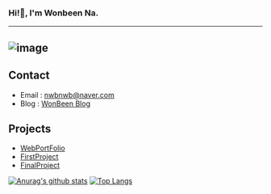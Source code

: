 ### Hi!👋, I'm Wonbeen Na. 
---
![image](https://user-images.githubusercontent.com/74464061/127785057-7a354663-6517-413a-a214-c244bf890626.png)
---
## Contact
- Email : nwbnwb@naver.com
- Blog : [WonBeen Blog](https://wonbeenna.github.io/)
## Projects
- [WebPortFolio](https://been-portfolio.com)
- [FirstProject](https://dontstop.site/)
- [FinalProject](https://tmtrips.com)

[![Anurag's github stats](https://github-readme-stats.vercel.app/api?username=wonbeenna&show_icons=true)](https://github.com/anuraghazra/github-readme-stats)
[![Top Langs](https://github-readme-stats.vercel.app/api/top-langs/?username=wonbeenna&layout=compact)](https://github.com/anuraghazra/github-readme-stats)

<!--
**wonbeenna/wonbeenna** is a ✨ _special_ ✨ repository because its `README.md` (this file) appears on your GitHub profile.

Here are some ideas to get you started:

- 🔭 I’m currently working on ...
- 🌱 I’m currently learning ...
- 👯 I’m looking to collaborate on ...
- 🤔 I’m looking for help with ...
- 💬 Ask me about ...
- 📫 How to reach me: ...
- 😄 Pronouns: ...
- ⚡ Fun fact: ...
-->
